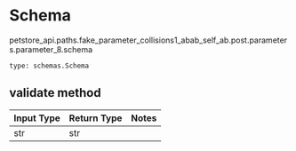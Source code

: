 # Schema
petstore_api.paths.fake_parameter_collisions1_abab_self_ab.post.parameters.parameter_8.schema
```
type: schemas.Schema
```

## validate method
Input Type | Return Type | Notes
------------ | ------------- | -------------
str | str |

